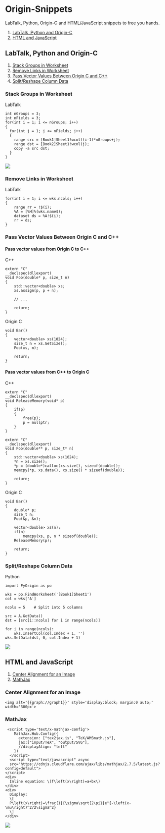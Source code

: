 # Origin-Snippets

LabTalk, Python, Origin-C and HTML/JavaScript snippets to free you hands.


1. [LabTalk, Python and Origin-C](#labtalk-python-and-origin-c)
2. [HTML and JavaScript](#html-and-javascript)

## LabTalk, Python and Origin-C
1. [Stack Groups in Worksheet](#stack-groups-in-worksheet)
2. [Remove Links in Worksheet](#remove-links-in-worksheet)
3. [Pass Vector Values Between Origin C and C++](#pass-vector-values-between-origin-c-and-c)
4. [Split/Reshape Column Data](#splitreshape-column-data)

### Stack Groups in Worksheet
LabTalk
```
int nGroups = 3;
int nFields = 3;
for(int i = 1; i <= nGroups; i++)
{
  for(int j = 1; j <= nFields; j++)
  {
    range src = [Book1]Sheet1!wcol((i-1)*nGroups+j);
    range dst = [Book2]Sheet1!wcol(j);
    copy -a src dst;
  }
}
```
<img src="Screenshots/Stack Columns in Single Worksheet.png">

### Remove Links in Worksheet
LabTalk
```
for(int i = 1; i <= wks.ncols; i++)
{
    range rr = !$(i);
    %A = [%H]%(wks.name$);
    dataset ds = %A!$(i);
    rr = ds;
}
```

### Pass Vector Values Between Origin C and C++
#### Pass vector values from Origin C to C++
C++
```
extern "C"
__declspec(dllexport)
void Foo(double* p, size_t n)
{
    std::vector<double> xs;
    xs.assign(p, p + n);
    
    // ...
    
    return;
}
```
Origin C
```
void Bar()
{
    vector<double> xs(1024);
    size_t n = xs.GetSize();
    Foo(xs, n);
    
    return;
}
```
#### Pass vector values from C++ to Origin C
C++
```
extern "C"
__declspec(dllexport)
void ReleaseMemory(void* p)
{
    if(p)
    {
        free(p);
        p = nullptr;
    }
}

extern "C"
__declspec(dllexport)
void Foo(double** p, size_t* n)
{
    std::vector<double> xs(1024);
    *n = xs.size();
    *p = (double*)calloc(xs.size(), sizeof(double));
    memcpy(*p, xs.data(), xs.size() * sizeof(double));
    
    return;
}
```
Origin C
```
void Bar()
{
    double* p;
    size_t n;
    Foo(&p, &n);
    
    vector<double> xs(n);
    if(n)
        memcpy(xs, p, n * sizeof(double));
    ReleaseMemory(p);
    
    return;
}
```

### Split/Reshape Column Data
Python
```
import PyOrigin as po

wks = po.FindWorksheet('[Book1]Sheet1')
col = wks['A']

ncols = 5    # Split into 5 columns

src = A.GetData()
dst = [src[i::ncols] for i in range(ncols)]

for i in range(ncols):
    wks.InsertCol(col.Index + 1, '')
wks.SetData(dst, 0, col.Index + 1)
```
<img src="Screenshots/Split Reshape Column Data.png">

## HTML and JavaScript

1. [Center Alignment for an Image](#center-alignment-for-an-image)
2. [MathJax](#mathjax)

### Center Alignment for an Image
```
<img alt='{{graph://graph1}}' style='display:block; margin:0 auto;' width='300px'>
```

### MathJax
```
 <script type='text/x-mathjax-config'>
    MathJax.Hub.Config({
      extension: ["tex2jax.js", "TeX/AMSmath.js"],
      jax:["input/TeX", "output/SVG"],
      //displayAlign: "left"
    })
  </script>
  <script type="text/javascript" async
  src="https://cdnjs.cloudflare.com/ajax/libs/mathjax/2.7.5/latest.js?config=default">
</script>
<div>
  Inline equation: \(f\left(x\right)=a+bx\)
</div>
<div>
  Display:
  \[
  P\left(x\right)=\frac{1}{\sigma\sqrt{2\pi}}e^{-\left(x-\mu\right)^2/2\sigma^2}
  \]
</div>
```
<img src="Screenshots/mathjax.png">
